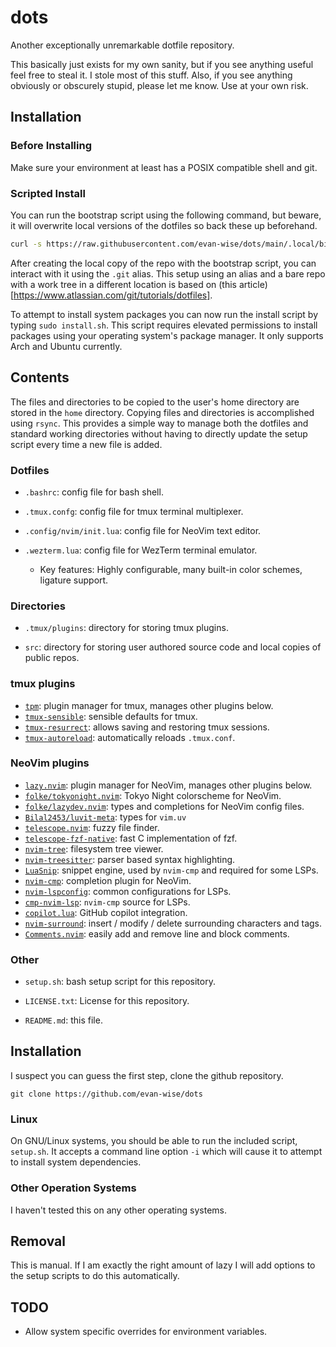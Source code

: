 # dots

Another exceptionally unremarkable dotfile repository.

This basically just exists for my own sanity, but if you see anything useful
feel free to steal it. I stole most of this stuff. Also, if you see anything
obviously or obscurely stupid, please let me know. Use at your own risk.

## Installation

### Before Installing

Make sure your environment at least has a POSIX compatible shell and git.

### Scripted Install

You can run the bootstrap script using the following command, but beware, it
will overwrite local versions of the dotfiles so back these up beforehand.

```bash
curl -s https://raw.githubusercontent.com/evan-wise/dots/main/.local/bin/bootstrap.sh | bash
```

After creating the local copy of the repo with the bootstrap script, you can
interact with it using the `.git` alias. This setup using an alias and a bare
repo with a work tree in a different location is based on
(this article)[https://www.atlassian.com/git/tutorials/dotfiles].

To attempt to install system packages you can now run the install script by
typing `sudo install.sh`. This script requires elevated permissions to install
packages using your operating system's package manager. It only supports Arch
and Ubuntu currently.

## Contents

The files and directories to be copied to the user's home directory are stored
in the `home` directory. Copying files and directories is accomplished using
`rsync`. This provides a simple way to manage both the dotfiles and standard
working directories without having to directly update the setup script every
time a new file is added.

### Dotfiles

- `.bashrc`: config file for bash shell.

- `.tmux.confg`: config file for tmux terminal multiplexer.

- `.config/nvim/init.lua`: config file for NeoVim text editor.

- `.wezterm.lua`: config file for WezTerm terminal emulator.
  - Key features: Highly configurable, many built-in color schemes, ligature support.

### Directories

- `.tmux/plugins`: directory for storing tmux plugins.

- `src`: directory for storing user authored source code and local copies of public repos.

### tmux plugins

- [`tpm`][tpm]: plugin manager for tmux, manages other plugins below.
- [`tmux-sensible`][tmux-sensible]: sensible defaults for tmux.
- [`tmux-resurrect`][tmux-resurrect]: allows saving and restoring tmux sessions.
- [`tmux-autoreload`][tmux-autoreload]: automatically reloads `.tmux.conf`.

### NeoVim plugins

- [`lazy.nvim`][lazy.nvim]: plugin manager for NeoVim, manages other plugins below.
- [`folke/tokyonight.nvim`][tokyonight.nvim]: Tokyo Night colorscheme for NeoVim.
- [`folke/lazydev.nvim`][lazydev.nvim]: types and completions for NeoVim config files.
- [`Bilal2453/luvit-meta`][luvit-meta]: types for `vim.uv`
- [`telescope.nvim`][telescope.nvim]: fuzzy file finder.
- [`telescope-fzf-native`][telescope-fzf-native]: fast C implementation of
  fzf.
- [`nvim-tree`][nvim-tree]: filesystem tree viewer.
- [`nvim-treesitter`][nvim-treesitter]: parser based syntax highlighting.
- [`LuaSnip`][LuaSnip]: snippet engine, used by `nvim-cmp` and required for some LSPs.
- [`nvim-cmp`][nvim-cmp]: completion plugin for NeoVim.
- [`nvim-lspconfig`][nvim-lspconfig]: common configurations for LSPs.
- [`cmp-nvim-lsp`][cmp-nvim-lsp]: `nvim-cmp` source for LSPs.
- [`copilot.lua`][copilot.lua]: GitHub copilot integration.
- [`nvim-surround`][nvim-surround]: insert / modify / delete surrounding characters and tags.
- [`Comments.nvim`][Comments.nvim]: easily add and remove line and block comments.

### Other

- `setup.sh`: bash setup script for this repository.

- `LICENSE.txt`: License for this repository.

- `README.md`: this file.

## Installation

I suspect you can guess the first step, clone the github repository.

    git clone https://github.com/evan-wise/dots

### Linux

On GNU/Linux systems, you should be able to run the included script, `setup.sh`.
It accepts a command line option `-i` which will cause it to attempt to install
system dependencies.

### Other Operation Systems

I haven't tested this on any other operating systems.

## Removal

This is manual. If I am exactly the right amount of lazy I will add options to
the setup scripts to do this automatically.

## TODO

- Allow system specific overrides for environment variables.

<!-- References -->

[tpm]: https://github.com/tmux-plugins/tpm
[tmux-sensible]: https://github.com/tmux-plugins/tmux-sensible
[tmux-resurrect]: https://github.com/tmux-plugins/tmux-resurrect
[tmux-autoreload]: https://github.com/b0o/tmux-autoreload
[lazy.nvim]: https://github.com/folke/lazy.nvim
[lazydev.nvim]: https://github.com/folke/lazydev.nvim
[tokyonight.nvim]: https://github.com/folke/tokyonight.nvim
[luvit-meta]: https://github.com/Bilal2453/luvit-meta
[solarized.nvim]: https://github.com/maxmx03/solarized.nvim
[telescope.nvim]: https://github.com/nvim-telescope/telescope.nvim
[telescope-fzf-native]: https://github.com/nvim-telescope/telescope-fzf-native.nvim
[nvim-tree]: https://github.com/nvim-tree/nvim-tree.lua
[nvim-treesitter]: https://github.com/nvim-treesitter/nvim-treesitter
[LuaSnip]: https://github.com/L3MON4D3/LuaSnip
[nvim-cmp]: https://github.com/hrsh7th/nvim-cmp
[nvim-lspconfig]: https://github.com/neovim/nvim-lspconfig
[cmp-nvim-lsp]: https://github.com/hrsh7th/cmp-nvim-lsp
[copilot.lua]: https://github.com/zbirenbaum/copilot.lua
[nvim-surround]: https://github.com/kylechui/nvim-surround
[Comments.nvim]: https://github.com/numToStr/Comment.nvim

